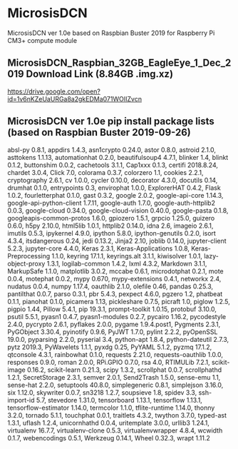 # MicrosisDCN
MicrosisDCN ver 1.0e based on Raspbian Buster 2019 for Raspberry Pi CM3+ compute module

## MicrosisDCN_Raspbian_32GB_EagleEye_1_Dec_2019 Download Link (8.84GB .img.xz)
https://drive.google.com/open?id=1v6nKZeUaURGa8a2gkEDMa071WOIIZvcn

## MicrosisDCN ver 1.0e pip install package lists (based on Raspbian Buster 2019-09-26)
absl-py 0.8.1, appdirs 1.4.3, asn1crypto 0.24.0, astor 0.8.0, astroid  2.1.0, asttokens  1.1.13, automationhat 0.2.0, beautifulsoup4 4.7.1, blinker 1.4, blinkt 0.1.2, buttonshim 0.0.2, cachetools 3.1.1, Cap1xxx 0.1.3, certifi 2018.8.24, chardet 3.0.4, Click 7.0, colorama 0.3.7, colorzero 1.1, cookies 2.2.1, cryptography 2.6.1, cv 1.0.0, cycler 0.10.0, decorator 4.3.0, docutils 0.14, drumhat 0.1.0, entrypoints 0.3, envirophat 1.0.0, ExplorerHAT 0.4.2, Flask 1.0.2, fourletterphat 0.1.0, gast 0.3.2, google 2.0.2, google-api-core 1.14.3, google-api-python-client 1.7.11, google-auth 1.7.0, google-auth-httplib2 0.0.3, google-cloud 0.34.0, google-cloud-vision 0.40.0, google-pasta 0.1.8, googleapis-common-protos 1.6.0, gpiozero   1.5.1, grpcio 1.25.0, guizero 0.6.0, h5py 2.10.0, html5lib 1.0.1, httplib2 0.14.0, idna 2.6, imageio 2.6.1, imutils 0.5.3, ipykernel 4.9.0, ipython 5.8.0, ipython-genutils 0.2.0, isort 4.3.4, itsdangerous 0.24, jedi  0.13.2, Jinja2 2.10, joblib 0.14.0, jupyter-client 5.2.3, jupyter-core 4.4.0, Keras 2.3.1, Keras-Applications 1.0.8, Keras-Preprocessing 1.1.0, keyring 17.1.1, keyrings.alt 3.1.1, kiwisolver 1.0.1, lazy-object-proxy 1.3.1, logilab-common 1.4.2, lxml 4.3.2, Markdown 3.1.1, MarkupSafe 1.1.0, matplotlib 3.0.2, mccabe  0.6.1, microdotphat 0.2.1, mote 0.0.4, motephat 0.0.2, mypy 0.670, mypy-extensions 0.4.1, networkx  2.4, nudatus 0.0.4, numpy 1.17.4, oauthlib 2.1.0, olefile 0.46, pandas 0.25.3, pantilthat 0.0.7, parso 0.3.1, pbr 5.4.3, pexpect 4.6.0, pgzero 1.2, phatbeat 0.1.1, pianohat 0.1.0, picamera 1.13, pickleshare 0.7.5, picraft 1.0, piglow 1.2.5, pigpio 1.44, Pillow 5.4.1, pip 19.3.1, prompt-toolkit 1.0.15, protobuf  3.10.0, psutil 5.5.1, pyasn1 0.4.7, pyasn1-modules 0.2.7, pycairo 1.16.2, pycodestyle 2.4.0, pycrypto  2.6.1, pyflakes 2.0.0, pygame 1.9.4.post1, Pygments 2.3.1, PyGObject 3.30.4, pyinotify 0.9.6, PyJWT 1.7.0, pylint 2.2.2, pyOpenSSL 19.0.0, pyparsing 2.2.0, pyserial 3.4, python-apt 1.8.4, python-dateutil  2.7.3, pytz 2019.3, PyWavelets 1.1.1, pyxdg 0.25, PyYAML 5.1.2, pyzmq 17.1.2, qtconsole 4.3.1, rainbowhat 0.1.0, requests 2.21.0, requests-oauthlib 1.0.0, responses 0.9.0, roman 2.0.0, RPi.GPIO 0.7.0, rsa 4.0, RTIMULib 7.2.1, scikit-image 0.16.2, scikit-learn 0.21.3, scipy 1.3.2, scrollphat 0.0.7, scrollphathd  1.2.1, SecretStorage 2.3.1, semver 2.0.1, Send2Trash 1.5.0, sense-emu 1.1, sense-hat 2.2.0, setuptools 40.8.0, simplegeneric 0.8.1, simplejson 3.16.0, six 1.12.0, skywriter 0.0.7, sn3218 1.2.7, soupsieve 1.8, spidev 3.3, ssh-import-id 5.7, stevedore 1.31.0, tensorboard 1.13.1, tensorflow 1.13.1, tensorflow-estimator 1.14.0, termcolor 1.1.0, tflite-runtime 1.14.0, thonny 3.2.0, tornado 5.1.1, touchphat 0.0.1, traitlets 4.3.2, twython 3.7.0, typed-ast 1.3.1, uflash 1.2.4, unicornhathd 0.0.4, uritemplate 3.0.0, urllib3 1.24.1, virtualenv 16.7.7, virtualenv-clone 0.5.3, virtualenvwrapper 4.8.4, wcwidth 0.1.7, webencodings 0.5.1, Werkzeug 0.14.1, Wheel 0.32.3, wrapt 1.11.2  

